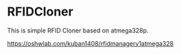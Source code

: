 # RFIDCloner
This is simple RFID Cloner based on atmega328p.

https://oshwlab.com/kuban1408/rfidmanagerv1atmega328
